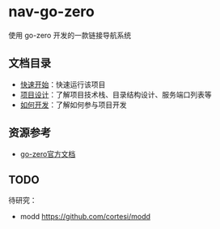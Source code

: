 # nav-go-zero

使用 go-zero 开发的一款链接导航系统


## 文档目录

- [快速开始](./docs/quick-start/快速开始.md)：快速运行该项目
- [项目设计](./docs/design/项目设计.md)：了解项目技术栈、目录结构设计、服务端口列表等
- [如何开发](./docs/快速开始.md)：了解如何参与项目开发


## 资源参考

- [go-zero官方文档](https://go-zero.dev/cn/)


## TODO

待研究：

- modd https://github.com/cortesi/modd
